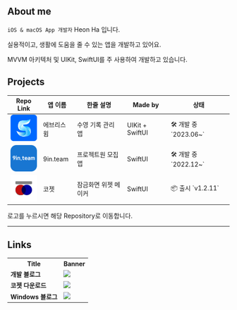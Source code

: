 
## About me
`iOS & macOS App 개발자` Heon Ha 입니다. 

실용적이고, 생활에 도움을 줄 수 있는 앱을 개발하고 있어요.

MVVM 아키텍처 및 UIKit, SwiftUI를 주 사용하여 개발하고 있습니다.


## Projects

<table>
  <thead>
    <tr>
      <th>Repo Link</th>
      <th>앱 이름</th>
      <th>한줄 설명</th>
      <th>Made by</th>
      <th>상태</th>
    </tr>
  </thead>
  <tbody>
    <tr>
      <td><a href="https://github.com/heonha/everyswim-ios"><img src="assets/everyswim.png" alt="everyswim" width=64></a></td>
      <td>에브리스윔</td>
      <td>수영 기록 관리 앱</td>
      <td>UIKit + SwiftUI</td>
      <td>🛠️ 개발 중 `2023.06~`</td>
    </tr>
    <tr>
      <td><a href="https://github.com/9in-team/iOS"><img src="assets/nineInteam.svg" alt="구인팀" width=64></a></td>
      <td>9in.team</td>
      <td>프로젝트원 모집 앱</td>
      <td>SwiftUI</td>
      <td>🛠️ 개발 중 `2022.12~`</td>
    </tr>
    <tr>
      <td><a href="https://github.com/heonha/koget-ios"><img src="assets/koget.svg" alt="코젯" width=64></a></td>
      <td>코젯</td>
      <td>잠금화면 위젯 메이커</td>
      <td>SwiftUI</td>
      <td>📦 출시 `v1.2.11`</td>
    </tr>
  </tbody>
</table>

로고를 누르시면 해당 Repository로 이동합니다.

---

## Links

<table>
<tr>
    <th>Title</th>
    <th>Banner</th>
</tr>
<tr>
    <td><strong>개발 블로그</strong></td>
    <td><a href="https://www.heon.dev"><img src="https://img.shields.io/badge/heon.dev-black?style=for-the-badge&logo=notion&logoColor=white" width=150></a></td>
</tr>
<tr>
    <td><strong>코젯 다운로드</strong></td>
    <td><a href="https://apps.apple.com/kr/app/%EC%BD%94%EC%A0%AF/id1667453723"><img src="https://github.com/heonha/heonha/assets/60867281/c3f72221-d1c5-43c5-8b26-ef678a74105b" width=150></a></td>
</tr>
<tr>
    <td><strong>Windows 블로그</strong></td>
    <td><a href="https://blog.heon.dev"><img src="https://img.shields.io/badge/heon.dev-white?style=for-the-badge&logo=tistory&logoColor=e24c34" width=150></a></td>
</tr>
</table>



